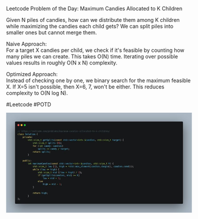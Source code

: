 Leetcode Problem of the Day: Maximum Candies Allocated to K Children  
  
Given N piles of candies, how can we distribute them among K children while maximizing the candies each child gets? We can split piles into smaller ones but cannot merge them.  
  
Naive Approach:  
For a target X candies per child, we check if it's feasible by counting how many piles we can create. This takes O(N) time. Iterating over possible values results in roughly O(N x N) complexity.  
  
Optimized Approach:  
Instead of checking one by one, we binary search for the maximum feasible X. If X=5 isn't possible, then X=6, 7,  won't be either. This reduces complexity to O(N log N).  
  
#Leetcode #POTD

![text](images/26.01.jpg)  

